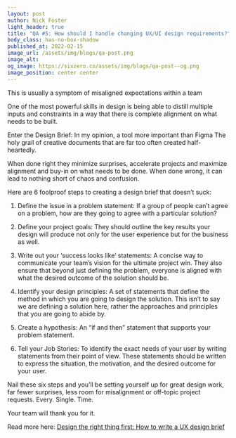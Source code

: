 ```yaml
---
layout: post
author: Nick Foster
light_header: true
title: "QA #5: How should I handle changing UX/UI design requirements?"
body_class: has-no-box-shadow
published_at: 2022-02-15
image_url: /assets/img/blogs/qa-post.png
image_alt:
og_image: https://sixzero.co/assets/img/blogs/qa-post--og.png
image_position: center center
---
```


This is usually a symptom of misaligned expectations within a team 

One of the most powerful skills in design is being able to distill multiple 
inputs and constraints in a way that there is complete alignment on what 
needs to be built.

Enter the Design Brief: In my opinion, a tool more important than Figma 
The holy grail of creative documents that are far too often created half-heartedly. 

When done right they minimize surprises, accelerate projects and maximize 
alignment and buy-in on what needs to be done. When done wrong, it can 
lead to nothing short of chaos and confusion. 

Here are 6 foolproof steps to creating a design brief that doesn’t suck:

1. Define the issue in a problem statement: If a group of people can’t agree 
on a problem, how are they going to agree with a particular solution? 

2. Define your project goals: They should outline the key results your design 
will produce not only for the user experience but for the business as well.

3. Write out your ‘success looks like’ statements: A concise way to 
communicate your team’s vision for the ultimate project win. They also ensure 
that beyond just defining the problem, everyone is aligned with what the 
desired outcome of the solution should be.

4. Identify your design principles: A set of statements that define the 
method in which you are going to design the solution. This isn’t to say we are 
defining a solution here, rather the approaches and principles that you are going to abide by.

5. Create a hypothesis: An “if and then” statement that supports your problem 
statement.

6. Tell your Job Stories: To identify the exact needs of your user by 
writing statements from their point of view. These statements should be written 
to express the situation, the motivation, and the desired outcome for your user.

Nail these six steps and you’ll be setting yourself up for great design work, 
far fewer surprises, less room for misalignment or off-topic project requests. 
Every. Single. Time.

Your team will thank you for it.


Read more here: <a href="/2021/11/18/how-to-write-ux-design-brief/" target="_blank">Design the right thing first: How to write a UX design brief</a>
